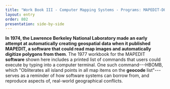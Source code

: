 ```yaml
---
title: "Work Book III - Computer Mapping Systems - Programs: MAPEDIT-DOBEDO-CARTE"
layout: entry
order: 802
presentation: side-by-side
---
```


**In 1974, the Lawrence Berkeley National Laboratory made an early attempt at automatically creating geospatial data when it published MAPEDIT, a software that could read map images and automatically digitize polygons from them**. The 1977 workbook for the MAPEDIT **software** shown here includes a printed list of commands that users could execute by typing into a computer terminal. One such command---HBOMB, which "Obliterates all island points in all map items on the **geocode** list"---serves as a reminder of how software systems can borrow from, and reproduce aspects of, real-world geographical conflicts.